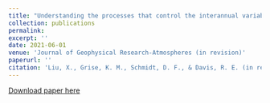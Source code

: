 ```yaml
---
title: "Understanding the processes that control the interannual variability of the Northern Hemisphere wintertime polar front and subtropical jet streams."
collection: publications
permalink: 
excerpt: ''
date: 2021-06-01
venue: 'Journal of Geophysical Research-Atmospheres (in revision)'
paperurl: ''
citation: 'Liu, X., Grise, K. M., Schmidt, D. F., & Davis, R. E. (in revision). Regional characteristics of variability in the Northern Hemisphere wintertime polar front jet and subtropical jet in observations and CMIP6 models. Journal of Geophysical Research-Atmospheres.'
---
```



[Download paper here](http://liuxhy.github.io/files/2021JD034876_Merged_PDF.pdf)
